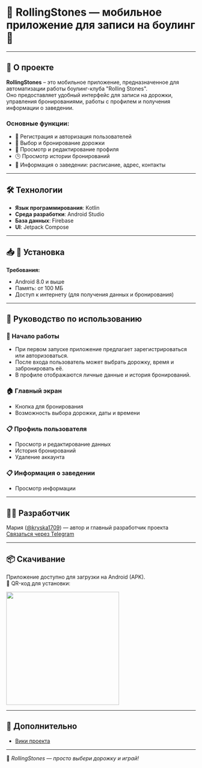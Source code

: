 # 🎳 RollingStones — мобильное приложение для записи на боулинг 📱 

---

## 📌 О проекте

**RollingStones** – это мобильное приложение, предназначенное для автоматизации работы боулинг-клуба "Rolling Stones".  
Оно предоставляет удобный интерфейс для записи на дорожки, управления бронированиями, работы с профилем и получения информации о заведении.

### Основные функции:

- 🔐 Регистрация и авторизация пользователей  
- 🎳 Выбор и бронирование дорожки  
- 👤 Просмотр и редактирование профиля  
- 🕒 Просмотр истории бронирований  
- 📍 Информация о заведении: расписание, адрес, контакты  

---

## 🛠 Технологии

- **Язык программирования**: Kotlin  
- **Среда разработки**: Android Studio  
- **База данных**: Firebase  
- **UI**: Jetpack Compose  

---

## 📥 📲 Установка

**Требования:**
- Android 8.0 и выше  
- Память: от 100 МБ  
- Доступ к интернету (для получения данных и бронирования)  

---

## 📄 Руководство по использованию

### 🔑 Начало работы

- При первом запуске приложение предлагает зарегистрироваться или авторизоваться.  
- После входа пользователь может выбрать дорожку, время и забронировать её.  
- В профиле отображаются личные данные и история бронирований.  

### 🏠 Главный экран
  
- Кнопка для бронирования  
- Возможность выбора дорожки, даты и времени  

### 📋 Профиль пользователя

- Просмотр и редактирование данных  
- История бронирований  
- Удаление аккаунта  

### 📋 Информация о заведении

- Просмотр информации  
  
---

## 👩‍💻 Разработчик

Мария ([@kryska1709](https://github.com/kryska1709)) — автор и главный разработчик проекта  
[Связаться через Telegram](https://t.me/ВАШ_ЮЗЕРНЕЙМ)  

---

## 📦 Скачивание

Приложение доступно для загрузки на Android (APK).  
📱 QR-код для установки:

<img src="https://github.com/user-attachments/assets/ba6d3297-0a00-4425-bb70-3175ef300de6" width="300" height="300" />

---

## 🔗 Дополнительно

- [Вики проекта](https://github.com/kryska1709/RollingStones/wiki)  

---

📲 *RollingStones — просто выбери дорожку и играй!*



